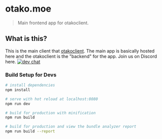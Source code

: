 # otako.moe

> Main frontend app for otakoclient.

## What is this?
This is the main client that [otakoclient](https://github.com/KibiiTV/otakoclient).
The main app is basically hosted here and the otakoclient is the "backend" for the app.
Join us on Discord here. [![dev chat](https://discordapp.com/api/guilds/380173469322575874/widget.png?style=banner2)](https://discord.gg/8g2D7Dv)

### Build Setup for Devs

``` bash
# install dependencies
npm install

# serve with hot reload at localhost:8080
npm run dev

# build for production with minification
npm run build

# build for production and view the bundle analyzer report
npm run build --report
```
